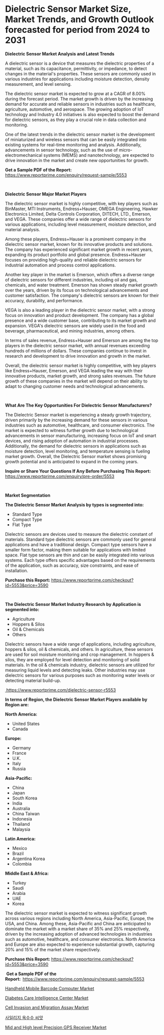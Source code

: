 <p><h1>Dielectric Sensor Market Size, Market Trends, and Growth Outlook forecasted for period from 2024 to 2031</h1></p><p><strong>Dielectric Sensor Market Analysis and Latest Trends</strong></p>
<p><p>A dielectric sensor is a device that measures the dielectric properties of a material, such as its capacitance, permittivity, or impedance, to detect changes in the material's properties. These sensors are commonly used in various industries for applications including moisture detection, density measurement, and level sensing.</p><p>The dielectric sensor market is expected to grow at a CAGR of 8.00% during the forecast period. The market growth is driven by the increasing demand for accurate and reliable sensors in industries such as healthcare, agriculture, automotive, and aerospace. The growing adoption of IoT technology and Industry 4.0 initiatives is also expected to boost the demand for dielectric sensors, as they play a crucial role in data collection and monitoring.</p><p>One of the latest trends in the dielectric sensor market is the development of miniaturized and wireless sensors that can be easily integrated into existing systems for real-time monitoring and analysis. Additionally, advancements in sensor technology, such as the use of micro-electromechanical systems (MEMS) and nanotechnology, are expected to drive innovation in the market and create new opportunities for growth.</p></p>
<p><strong>Get a Sample PDF of the Report:&nbsp;</strong> <a href="https://www.reportprime.com/enquiry/request-sample/5553">https://www.reportprime.com/enquiry/request-sample/5553</a></p>
<p>&nbsp;</p>
<p><strong>Dielectric Sensor Major Market Players</strong></p>
<p><p>The dielectric sensor market is highly competitive, with key players such as BinMaster, MTI Instruments, Endress+Hauser, OMEGA Engineering, Hawker Electronics Limited, Delta Controls Corporation, DITECH, LTD., Emerson, and VEGA. These companies offer a wide range of dielectric sensors for various applications, including level measurement, moisture detection, and material analysis.</p><p>Among these players, Endress+Hauser is a prominent company in the dielectric sensor market, known for its innovative products and solutions. The company has experienced significant market growth in recent years, expanding its product portfolio and global presence. Endress+Hauser focuses on providing high-quality and reliable dielectric sensors for industrial automation and process control applications.</p><p>Another key player in the market is Emerson, which offers a diverse range of dielectric sensors for different industries, including oil and gas, chemicals, and water treatment. Emerson has shown steady market growth over the years, driven by its focus on technological advancements and customer satisfaction. The company's dielectric sensors are known for their accuracy, durability, and performance.</p><p>VEGA is also a leading player in the dielectric sensor market, with a strong focus on innovation and product development. The company has a global presence and a wide customer base, contributing to its market growth and expansion. VEGA's dielectric sensors are widely used in the food and beverage, pharmaceutical, and mining industries, among others.</p><p>In terms of sales revenue, Endress+Hauser and Emerson are among the top players in the dielectric sensor market, with annual revenues exceeding hundreds of millions of dollars. These companies continue to invest in research and development to drive innovation and growth in the market.</p><p>Overall, the dielectric sensor market is highly competitive, with key players like Endress+Hauser, Emerson, and VEGA leading the way with their innovative products, market growth, and strong sales revenues. The future growth of these companies in the market will depend on their ability to adapt to changing customer needs and technological advancements.</p></p>
<p>&nbsp;</p>
<p><strong>What Are The Key Opportunities For Dielectric Sensor Manufacturers?</strong></p>
<p><p>The Dielectric Sensor market is experiencing a steady growth trajectory, driven primarily by the increasing demand for these sensors in various industries such as automotive, healthcare, and consumer electronics. The market is expected to witness further growth due to technological advancements in sensor manufacturing, increasing focus on IoT and smart devices, and rising adoption of automation in industrial processes. Additionally, the demand for dielectric sensors in applications such as moisture detection, level monitoring, and temperature sensing is fueling market growth. Overall, the Dielectric Sensor market shows promising growth potential and is anticipated to expand in the coming years.</p></p>
<p><strong>Inquire or Share Your Questions If Any Before Purchasing This Report:</strong> <a href="https://www.reportprime.com/enquiry/pre-order/5553">https://www.reportprime.com/enquiry/pre-order/5553</a></p>
<p>&nbsp;</p>
<p><strong>Market Segmentation</strong></p>
<p><strong>The Dielectric Sensor Market Analysis by types is segmented into:</strong></p>
<p><ul><li>Standard Type</li><li>Compact Type</li><li>Flat Type</li></ul></p>
<p><p>Dielectric sensors are devices used to measure the dielectric constant of materials. Standard type dielectric sensors are commonly used for general applications and have a traditional design. Compact type sensors have a smaller form factor, making them suitable for applications with limited space. Flat type sensors are thin and can be easily integrated into various systems. Each type offers specific advantages based on the requirements of the application, such as accuracy, size constraints, and ease of installation.</p></p>
<p><strong>Purchase this Report:&nbsp;</strong><a href="https://www.reportprime.com/checkout?id=5553&price=3590">https://www.reportprime.com/checkout?id=5553&price=3590</a></p>
<p>&nbsp;</p>
<p><strong>The Dielectric Sensor Market Industry Research by Application is segmented into:</strong></p>
<p><ul><li>Agriculture</li><li>Hoppers & Silos</li><li>Oil & Chemicals</li><li>Others</li></ul></p>
<p><p>Dielectric sensors have a wide range of applications, including agriculture, hoppers & silos, oil & chemicals, and others. In agriculture, these sensors are used for soil moisture monitoring and crop management. In hoppers & silos, they are employed for level detection and monitoring of solid materials. In the oil & chemicals industry, dielectric sensors are utilized for measuring liquid levels and detecting leaks. Other industries may use dielectric sensors for various purposes such as monitoring water levels or detecting material build-up.</p></p>
<p><a href="https://www.reportprime.com/dielectric-sensor-r5553">&nbsp;https://www.reportprime.com/dielectric-sensor-r5553</a></p>
<p><strong>In terms of Region, the Dielectric Sensor Market Players available by Region are:</strong></p>
<p>
    <p> <strong> North America: </strong>
        <ul>
            <li>United States</li>
            <li>Canada</li>
        </ul>
        </p> 
    <p> <strong> Europe: </strong>
        <ul>
            <li>Germany</li>
            <li>France</li>
            <li>U.K.</li>
            <li>Italy</li>
            <li>Russia</li>
        </ul>
        </p> 
    <p> <strong> Asia-Pacific: </strong>
        <ul>
            <li>China</li>
            <li>Japan</li>
            <li>South Korea</li>
            <li>India</li>
            <li>Australia</li>
            <li>China Taiwan</li>
            <li>Indonesia</li>
            <li>Thailand</li>
            <li>Malaysia</li>
        </ul>
        </p> 
    <p> <strong> Latin America: </strong>
        <ul>
            <li>Mexico</li>
            <li>Brazil</li>
            <li>Argentina Korea</li>
            <li>Colombia</li>
        </ul>
        </p> 
    <p> <strong> Middle East & Africa: </strong>
        <ul>
            <li>Turkey</li>
            <li>Saudi</li>
            <li>Arabia</li>
            <li>UAE</li>
            <li>Korea</li>
        </ul>
    </p>
    </p>
<p><p>The dielectric sensor market is expected to witness significant growth across various regions including North America, Asia-Pacific, Europe, the USA, and China. Among these, Asia-Pacific and China are anticipated to dominate the market with a market share of 35% and 25% respectively, driven by the increasing adoption of advanced technologies in industries such as automotive, healthcare, and consumer electronics. North America and Europe are also expected to experience substantial growth, capturing 20% and 15% of the market share respectively.</p></p>
<p><strong>Purchase this Report: </strong><a href="https://www.reportprime.com/checkout?id=5553&price=3590">https://www.reportprime.com/checkout?id=5553&price=3590</a></p>
<p>&nbsp;<strong>Get a Sample PDF of the Report:&nbsp;&nbsp;</strong><a href="https://www.reportprime.com/enquiry/request-sample/5553">https://www.reportprime.com/enquiry/request-sample/5553</a></p>
<p><strong></strong></p>
<p><p><a href="https://github.com/ayamgoreng5458/Market-Research-Report-List-1/blob/main/handheld-mobile-barcode-computer-market.md">Handheld Mobile Barcode Computer Market</a></p><p><a href="https://issuu.com/reportprime-2/docs/diabetes-care-intelligence-center-market-size-2030">Diabetes Care Intelligence Center Market</a></p><p><a href="https://issuu.com/reportprime-2/docs/cell-invasion-and-migration-assay-market-size-2030">Cell Invasion and Migration Assay Market</a></p><p><a href="https://github.com/mithunmistry2258/Market-Research-Report-List-1/blob/main/982260759517.md">사일리지 옥수수 씨앗</a></p><p><a href="https://github.com/nigngrjl95/Market-Research-Report-List-1/blob/main/mid-and-high-level-precision-gps-receiver-market.md">Mid and High level Precision GPS Receiver Market</a></p></p>